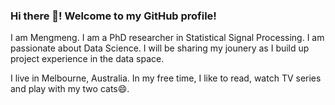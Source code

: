 ### Hi there 👋! Welcome to my GitHub profile! 

I am Mengmeng. I am a PhD researcher in Statistical Signal Processing. I am passionate about Data Science. I will be sharing my jounery as I build up project experience in the data space.  

I live in Melbourne, Australia. In my free time, I like to read, watch TV series and play with my two cats😄.

<!--
**mengmwang/mengmwang** is a ✨ _special_ ✨ repository because its `README.md` (this file) appears on your GitHub profile.

Here are some ideas to get you started:

- 🔭 I’m currently working on ...
- 🌱 I’m currently learning ...
- 👯 I’m looking to collaborate on ...
- 🤔 I’m looking for help with ...
- 💬 Ask me about ...
- 📫 How to reach me: ...
- 😄 Pronouns: ...
- ⚡ Fun fact: 
-->
